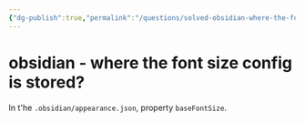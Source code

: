 ```yaml
---
{"dg-publish":true,"permalink":"/questions/solved-obsidian-where-the-font-size-config-is-stored/","dgHomeLink":true,"dgPassFrontmatter":false}
---
```



# obsidian - where the font size config is stored?

In t'he `.obsidian/appearance.json`, property `baseFontSize`.

